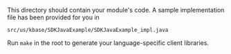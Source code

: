This directory should contain your module's code.
A sample implementation file has been provided for you in

```src/us/kbase/SDKJavaExample/SDKJavaExample_impl.java```

Run `make` in the root to generate your language-specific client libraries.
